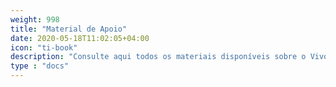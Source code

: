```yaml
---
weight: 998
title: "Material de Apoio"
date: 2020-05-18T11:02:05+04:00
icon: "ti-book"
description: "Consulte aqui todos os materiais disponíveis sobre o Vivo GO"
type : "docs"
---
```

